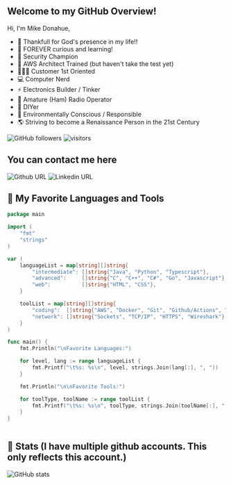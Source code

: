## Welcome to my GitHub Overview!

Hi, I'm Mike Donahue,

- 🌈 Thankfull for God's presence in my life!!
- 🌱 FOREVER curious and learning!
- 🤺 Security Champion
- 🏫 AWS Architect Trained (but haven't take the test yet)
- 🧑‍🤝‍🧑 Customer 1st Oriented
- 💻 Computer Nerd
- ⚡ Electronics Builder / Tinker
- 📡 Amature (Ham) Radio Operator
- 🔨 DIYer
- 🏡 Environmentally Conscious / Responsible
- 🌎 Striving to become a Renaissance Person in the 21st Century

![GitHub followers](https://img.shields.io/github/followers/mjdusa)
![visitors](https://visitor-badge.laobi.icu/badge?page_id=mjdusa.mjdusa)


## You can contact me here

![Github URL](https://img.shields.io/static/v1?message=mjdusa&logo=github&labelColor=5c5c5c&color=1182c3&logoColor=white&label=%20&link=http%3A%2F%2Fgithub.com%2Fmjdusa&link=http%3A%2F%2Fgithub.com%2Fmjdusa)
![Linkedin URL](https://img.shields.io/static/v1?message=Michael%20Donahue&logo=linkedin&labelColor=5c5c5c&color=1182c3&logoColor=white&label=Linked%20In&link=http%3A%2F%2Fwww.linkedin.com%2Fin%2Fmichael-donahue-15138314%2F&link=http%3A%2F%2Fwww.linkedin.com%2Fin%2Fmichael-donahue-15138314%2F)


## 🎨 My Favorite Languages and Tools
```go
package main

import (
	"fmt"
	"strings"
)

var (
	languageList = map[string][]string{
		"intermediate": []string{"Java", "Python", "Typescript"},
		"advanced":     []string{"C", "C++", "C#", "Go", "Javascript"},
		"web":          []string{"HTML", "CSS"},
	}

	toolList = map[string][]string{
		"coding":  []string{"AWS", "Docker", "Git", "Github/Actions", "VSCode"},
		"network": []string{"Sockets", "TCP/IP", "HTTPS", "Wireshark"},
	}
)

func main() {
	fmt.Println("\nFavorite Languages:")

	for level, lang := range languageList {
		fmt.Printf("\t%s: %s\n", level, strings.Join(lang[:], ", "))
	}

	fmt.Println("\n\nFavorite Tools:")

	for toolType, toolName := range toolList {
		fmt.Printf("\t%s: %s\n", toolType, strings.Join(toolName[:], ", "))
	}
}
  
```
## 📃 Stats (I have multiple github accounts.  This only reflects this account.)

![GitHub stats](https://github-readme-stats.vercel.app/api?username=mjdusa&count_private=true&show_icons=true)
